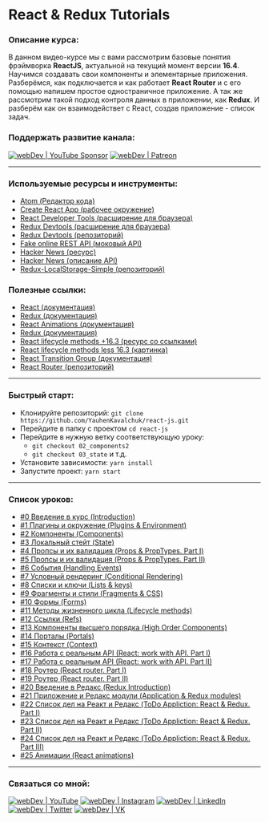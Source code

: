 

#  React & Redux Tutorials

### Описание курса:
В данном видео-курсе мы с вами рассмотрим базовые понятия фрэймворка **ReactJS**, актуальной на текущий момент версии **16.4**. Научимся создавать свои компоненты и элементарные приложения. Разберёмся, как подключается и как работает **React Router** и с его помощью напишем простое одностраничное приложение. А так же рассмотрим такой подход контроля данных в приложении, как **Redux**. И разберём как он взаимодействет с React, создав приложение - список задач.

### Поддержать развитие канала:
[<img alt="webDev | YouTube Sponsor" src="https://img.shields.io/badge/Become a sponsor-F70000.svg?&style=for-the-badge&logo=youtube&logoColor=fff" />][sponsor]
[<img alt="webDev | Patreon" src="https://img.shields.io/badge/Become a patron-EF6451.svg?&style=for-the-badge&logo=patreon&logoColor=fff" />][patron]

---

### Используемые ресурсы и инструменты:
- [Atom (Редактор кода)](https://atom.io/)
- [Create React App (рабочее окружение)](https://github.com/facebook/create-react-app)
- [React Developer Tools (расширение для браузера)](https://chrome.google.com/webstore/detail/react-developer-tools/fmkadmapgofadopljbjfkapdkoienihi?hl=ru)
- [Redux Devtools (расширение для браузера)](https://chrome.google.com/webstore/detail/redux-devtools/lmhkpmbekcpmknklioeibfkpmmfibljd?hl=ru)
- [Redux Devtools (репозиторий)](https://github.com/zalmoxisus/redux-devtools-extension)
- [Fake online REST API (моковый API)](https://jsonplaceholder.typicode.com/)
- [Hacker News (ресурс)](https://hn.algolia.com/?query=&sort=byPopularity&prefix&page=0&dateRange=all&type=story)
- [Hacker News (описание API)](https://hn.algolia.com/api)
- [Redux-LocalStorage-Simple (репозиторий)](https://www.npmjs.com/package/redux-localstorage-simple)

### Полезные ссылки:
- [React (документация)](https://reactjs.org/docs/getting-started.html)
- [Redux (документация)](https://redux.js.org/)
- [React Animations (документация)](https://reactcommunity.org/react-transition-group/)
- [Redux (документация)](https://redux.js.org/)
- [React lifecycle methods +16.3 (ресурс со ссылками)](http://projects.wojtekmaj.pl/react-lifecycle-methods-diagram/)
- [React lifecycle methods less 16.3 (картинка)](https://webjustify.com/wp-content/uploads/2018/04/component-lifecycle.png)
- [React Transition Group (документация)](https://reactcommunity.org/react-transition-group/)
- [React Router (репозиторий)](https://github.com/ReactTraining/react-router)

---

### Быстрый старт:
- Клонируйте репозиторий: `git clone https://github.com/YauhenKavalchuk/react-js.git`
- Перейдите в папку с проектом `cd react-js`
- Перейдите в нужную ветку соответствующую уроку:
  - `git checkout 02_components2`
  - `git checkout 03_state` и т.д.
- Установите зависимости: `yarn install`
- Запустите проект: `yarn start`

---

### Список уроков:
- [#0 Введение в курс (Introduction)](https://youtu.be/2vujABNBFAY)
- [#1 Плагины и окружение (Plugins & Environment)](https://youtu.be/BERZDjtdHIs)
- [#2 Компоненты (Components)](https://youtu.be/COmtvBvBuqU)
- [#3 Локальный стейт (State)](https://youtu.be/sPuhTFtL2XQ)
- [#4 Пропсы и их валидация (Props & PropTypes. Part I)](https://youtu.be/ePpKIIqHt6I)
- [#5 Пропсы и их валидация (Props & PropTypes. Part II)](https://youtu.be/kupztj-2318)
- [#6 События (Handling Events)](https://youtu.be/hFgB5E0uL_Y)
- [#7 Условный рендеринг (Conditional Rendering)](https://youtu.be/RfHw3oQRbgg)
- [#8 Списки и ключи (Lists & keys)](https://youtu.be/stOttWwNncQ)
- [#9 Фрагменты и стили (Fragments & CSS)](https://youtu.be/Z0S4wcyzLZc)
- [#10 Формы (Forms)](https://youtu.be/LLum_dcrbFo)
- [#11 Методы жизненного цикла (Lifecycle methods)](https://youtu.be/O8f6aXqpGHw)
- [#12 Ссылки (Refs)](https://youtu.be/j5JKhPPVxRM)
- [#13 Компоненты высшего порядка (High Order Components)](https://youtu.be/POHukHTiEL4)
- [#14 Порталы (Portals)](https://youtu.be/xcWaYD4gZAs)
- [#15 Контекст (Context)](https://youtu.be/W_-TO_reSGs)
- [#16 Работа с реальным API (React: work with API. Part I)](https://youtu.be/np6k4FH6Hg8)
- [#17 Работа с реальным API (React: work with API. Part II)](https://youtu.be/d2Z1D5Jvajc)
- [#18 Роутер (React router. Part I)](https://youtu.be/lvIfuti1sug)
- [#19 Роутер (React router. Part II)](https://youtu.be/j_RIqH9NwW0)
- [#20 Введение в Редакс (Redux Introduction)](https://youtu.be/OmeRRVwWEmc)
- [#21 Приложение и Редакс модули (Application & Redux modules)](https://youtu.be/qQx-phy5yjo)
- [#22 Список дел на Реакт и Редакс (ToDo Appliction: React & Redux. Part I)](https://youtu.be/0kVenECLU_8)
- [#23 Список дел на Реакт и Редакс (ToDo Appliction: React & Redux. Part II)](https://youtu.be/m5LIqjQSIwg)
- [#24 Список дел на Реакт и Редакс (ToDo Appliction: React & Redux. Part III)](https://youtu.be/qwMBO2hVq9E)
- [#25 Анимации (React animations)](https://youtu.be/GvtbwnaWr_M)

---

### Связаться со мной:
[<img alt="webDev | YouTube" src="https://img.shields.io/badge/youtube-FF0000.svg?&style=for-the-badge&logo=Instagram&logoColor=white" />][youtube]
[<img alt="webDev | Instagram" src="https://img.shields.io/badge/instagram-E4405F.svg?&style=for-the-badge&logo=Instagram&logoColor=white" />][instagram]
[<img alt="webDev | LinkedIn" src="https://img.shields.io/badge/linkedin-0077B5.svg?&style=for-the-badge&logo=linkedin&logoColor=white" />][linkedin]
[<img alt="webDev | Twitter" src="https://img.shields.io/badge/twitter-1DA1F2.svg?&style=for-the-badge&logo=Twitter&logoColor=white" />][twitter]
[<img alt="webDev | VK" src="https://img.shields.io/badge/vk-4680C2.svg?&style=for-the-badge&logo=Twitter&logoColor=white" />][vk]

[youtube]: https://youtube.com/YauhenKavalchuk
[instagram]: https://instagram.com/YauhenKavalchuk
[linkedin]: https://linkedin.com/in/YauhenKavalchuk
[vk]: https://vk.com/YauhenKavalchuk
[twitter]: https://twitter.com/YauhenKavalchuk
[sponsor]: https://www.youtube.com/channel/UCE9ODjNIkOHrnSdkYWLfYhg/join
[patron]: https://www.patreon.com/YauhenKavalchuk
